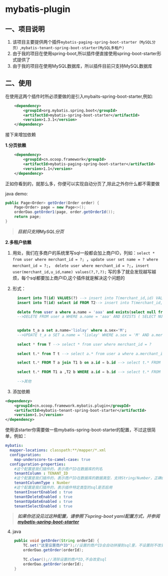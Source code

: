 mybatis-plugin
==================
一、项目说明
------------------
1. 该项目主要提供两个插件`mybatis-paging-spring-boot-starter（MySQL分页）`,`mybatis-tenant-spring-boot-starter(MySQL多租户)`
2. 由于我的项目在使用spring-boot,所以插件便直接使用spring-boot-starter形式提供了
3. 由于我的项目在使用MySQL数据库，所以插件目前只支持MySQL数据库


二、使用
------------------
在使用这两个插件时所必须要做的是引入mybaits-spring-boot-starter,例如:
```xml
    <dependency>
        <groupId>org.mybatis.spring.boot</groupId>
        <artifactId>mybatis-spring-boot-starter</artifactId>
        <version>1.3.1</version>
    </dependency>
```
接下来增加依赖

**1.分页依赖**
```xml
    <dependency>
        <groupId>cn.ocoop.framework</groupId>
        <artifactId>mybatis-paging-spring-boot-starter</artifactId>
        <version>1.1</version>
    </dependency>
```
正如你看到的，就那么多，你便可以实现自动分页了,除此之外你什么都不需要做

java demo:
```java
public Page<Order> getOrder(Order order) {
    Page<Order> page = new Page<>();
    orderDao.getOrder1(page, order.getOrderId());
    return page;
}
```
>_**目前只支持MySQL分页**_


**2.多租户依赖**
1. 用处，我们在多商户的系统里写sql一般都会加上商户ID，列如：`select * from user where merchant_id = ?; `，`update user set name = ? where merchant_id = ?;`，` delete user where merchant_id = ?;`，`insert user(merchant_id,u_id,name) values(?,?,?);`
写的多了就会发现越写越烦，每个sql都要加上商户ID,这个插件就是解决这个问题的
2. 形式：
   ```sql
     insert into T(id) VALUES(?) --> insert into T(merchant_id,id) VALUES(?,?)
     insert into T(id) select id FROM T2--> insert into T(merchant_id,id) select merchant_id,id FROM T2 where merchant_id = ?
     
     delete from user a where a.name = 'aaa' and exists(select null from member a where a.name like '%aa%'); 
     -->DELETE FROM user a WHERE a.name = 'aaa' AND EXISTS ( SELECT NULL FROM member a WHERE a.name LIKE '%aa%' ) AND a.merchant_id = 'aaaa'

     
     update t_a a set a.name='liolay' where a.sex='M';
     -->UPDATE t_a a SET a.name = 'liolay' WHERE a.sex = 'M' AND a.merchant_id = 'aaaa';
  
     select * from T --> select * from user where merchant_id = ?
    
     select t.* from T t --> select a.* from user a where a.merchant_id = ?

     select t.* FROM T a join T1 b on a.id = b.id --> select t.* FROM T a join T1 b on a.id = b.id where a.merchant_id = ?
    
     select t.* FROM T1 a ,T2 b WHERE a.id = b.id --> select t.* FROM T1 a ,T2 b WHERE a.id = b.id and a.merchant_id = ?
     
     -->其他 
   ``` 
  
3. 添加依赖
```xml
<dependency>
    <groupId>cn.ocoop.framework.mybatis.plugin</groupId>
    <artifactId>mybatis-tenant-spring-boot-starter</artifactId>
    <version>1.1</version>
</dependency>
```
使用该starter你需要做一些mybatis-spring-boot-starter的配置，不过这很简单，例如：
```yaml
mybatis:
  mapper-locations: classpath:**/mapper/*.xml
  configuration:
    map-underscore-to-camel-case: true
  configuration-properties:
    #这个配置是我们插件的，表示商户ID在数据库的列名
    tenantColumn : TENANT_ID 
    #这个配置是我们插件的，表示商户ID在数据库的数据类型，支持String/Number，正确的数据类型能够更好的使用索引
    tenantColumnType : Number
    #这个配置是我们插件的，表示插件特定类型的sql是否启用
    tenantInsertEnabled : true
    tenantDeleteEnabled : true
    tenantUpdateEnabled : true
    tenantSelectEnabled : true
```
>_**如果你还没见过这种配置，请参照下spring-boot yaml配置方式，并参阅[mybatis-spring-boot-starter](https://github.com/mybatis/spring-boot-starter "https://github.com/mybatis/spring-boot-starter")**_

4. java
```java
    public void getOrder(String orderId) {
        TC.set("这里设置商户ID");//设置的商户ID会自动拼接到sql里，不设置则不改变sql
        orderDao.getOrder(orderId);
        
        TC.clear();//清除设置的商户ID,不会改变sql
        orderDao.getOrder(orderId);
    }
```


    
    


